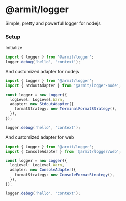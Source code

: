 # @armit/logger

Simple, pretty and powerful logger for nodejs

### Setup

Initialize

```ts
import { logger } from '@armit/logger';
logger.debug('hello', 'context');
```

And customized adapter for nodejs

```ts
import { Logger } from '@armit/logger';
import { StdoutAdapter } from '@armit/logger-node';

const logger = new Logger({
  logLevel: LogLevel.Warn,
  adapter: new StdoutAdapter({
    formatStrategy: new TerminalFormatStrategy(),
  }),
});

logger.debug('hello', 'context');
```

And customized adapter for web

```ts
import { Logger } from '@armit/logger';
import { ConsoleAdapter } from '@armit/logger/web';

const logger = new Logger({
  logLevel: LogLevel.Warn,
  adapter: new ConsoleAdapter({
    formatStrategy: new ConsoleFormatStrategy(),
  }),
});

logger.debug('hello', 'context');
```
